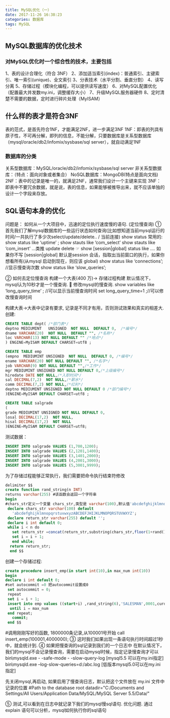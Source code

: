 ```yaml
---
title: MySQL优化（一）
date: 2017-11-26 16:38:23
categories: 数据库
tags: MySQL
---
```

## MySQL数据库的优化技术
### 对MySQL优化时一个综合性的技术，主要包括
1、表的设计合理化（符合 3NF）
2、添加适当索引(index)：普通索引、主键索引、唯一索引(unique)、全文索引
3、分表技术（水平分割、垂直分割）
4、读写分离
5、存储过程（模块化编程，可以提供读写速度）
6、对MySQL配置优化（配置最大并发数my.ini，调整缓存大小）
7、升级MySQL服务器硬件
8、定时清楚不需要的数据，定时进行碎片处理（MyISAM）
## 什么样的表才是符合3NF
表的范式，是首先符合1NF，才能满足2NF，进一步满足3NF
1NF：即表的列具有原子性，不可再分解，即列的信息，不能分解，只要数据库是关系型数据库（mysql/oracle/db2/infomix/sysbase/sql server），就自动满足1NF
### 数据库的分类
关系型数据库：MySQL/oracle/db2/infomix/sysbase/sql server
非关系型数据库：（特点：面向对象或者集合）
NoSQL数据库：MongoDB(特点是面向文档)
2NF：表中的记录是唯一的，就满足2NF，通常我们设计一个主键来实现
3NF：即表中不要冗余数据，就是说，表的信息，如果能够被推导出来，就不应该单独的设计一个字段来存放。
## SQL语句本身的优化
问题是： 如何从一个大项目中，迅速的定位执行速度慢的语句. (定位慢查询)
①	首先我们了解mysql数据库的一些运行状态如何查询(比如想知道当前mysql运行的时间/一共执行了多少次select/update/delete.. / 当前连接)
show status
常用的:
show status like ‘uptime’ ; 
show  stauts like ‘com_select’  show stauts like ‘com_insert’ ...类推 update  delete
☞ show [session|global] status like .... 如果你不写  [session|global] 默认是session 会话，指取出当前窗口的执行，如果你想看所有(从mysql 启动到现在，则应该 global)
show status like ‘connections’; 
//显示慢查询次数
show status like ‘slow_queries’;

②	如何去定位慢查询
构建一个大表(400 万)-> 存储过程构建
默认情况下，mysql认为10秒才是一个慢查询.
	修改mysql的慢查询.
show variables like ‘long_query_time’ ; //可以显示当前慢查询时间
set long_query_time=1 ;//可以修改慢查询时间

构建大表->大表中记录有要求, 记录是不同才有用，否则测试效果和真实的相差大.
创建:
```SQL
CREATE TABLE dept( /*部门表*/
deptno MEDIUMINT   UNSIGNED  NOT NULL  DEFAULT 0,  /*编号*/
dname VARCHAR(20)  NOT NULL  DEFAULT "", /*名称*/
loc VARCHAR(13) NOT NULL DEFAULT "" /*地点*/
) ENGINE=MyISAM DEFAULT CHARSET=utf8 ;

CREATE TABLE emp
(empno  MEDIUMINT UNSIGNED  NOT NULL  DEFAULT 0, /*编号*/
ename VARCHAR(20) NOT NULL DEFAULT "", /*名字*/
job VARCHAR(9) NOT NULL DEFAULT "",/*工作*/
mgr MEDIUMINT UNSIGNED NOT NULL DEFAULT 0,/*上级编号*/
hiredate DATE NOT NULL,/*入职时间*/
sal DECIMAL(7,2)  NOT NULL,/*薪水*/
comm DECIMAL(7,2) NOT NULL,/*红利*/
deptno MEDIUMINT UNSIGNED NOT NULL DEFAULT 0 /*部门编号*/
)ENGINE=MyISAM DEFAULT CHARSET=utf8 ;

CREATE TABLE salgrade
(
grade MEDIUMINT UNSIGNED NOT NULL DEFAULT 0,
losal DECIMAL(17,2)  NOT NULL,
hisal DECIMAL(17,2)  NOT NULL
)ENGINE=MyISAM DEFAULT CHARSET=utf8;
```
测试数据：
```SQL
INSERT INTO salgrade VALUES (1,700,1200);
INSERT INTO salgrade VALUES (2,1201,1400);
INSERT INTO salgrade VALUES (3,1401,2000);
INSERT INTO salgrade VALUES (4,2001,3000);
INSERT INTO salgrade VALUES (5,3001,9999);
```
为了存储过程能够正常执行，我们需要把命令执行结束符修改
```SQL
delimiter $$
create function rand_string(n INT) 
returns varchar(255) #该函数会返回一个字符串
begin 
#chars_str定义一个变量 chars_str,类型是 varchar(100),默认值'abcdefghijklmnopqrstuvwxyzABCDEFJHIJKLMNOPQRSTUVWXYZ';
 declare chars_str varchar(100) default
   'abcdefghijklmnopqrstuvwxyzABCDEFJHIJKLMNOPQRSTUVWXYZ';
 declare return_str varchar(255) default '';
 declare i int default 0;
 while i < n do 
   set return_str =concat(return_str,substring(chars_str,floor(1+rand()*52),1));
   set i = i + 1;
   end while;
  return return_str;
  end $$
```
创建一个存储过程:
```SQL
create procedure insert_emp(in start int(10),in max_num int(10))
begin
declare i int default 0; 
#set autocommit =0 把autocommit设置成0
 set autocommit = 0;  
 repeat
 set i = i + 1;
 insert into emp values ((start+i) ,rand_string(6),'SALESMAN',0001,curdate(),2000,400,rand_num());
  until i = max_num
 end repeat;
   commit;
 end $$
```
#调用刚刚写好的函数, 1800000条记录,从100001号开始
call insert_emp(100001,4000000);
③	这时我们如果出现一条语句执行时间超过1秒中，就会统计到. 
④	如果把慢查询的sql记录到我们的一个日志中
在默认情况下，我们的mysql不会记录慢查询，需要在启动mysql时候，指定记录慢查询才可以
bin\mysqld.exe - -safe-mode  - -slow-query-log [mysql5.5 可以在my.ini指定]
bin\mysqld.exe –log-slow-queries=d:/abc.log [低版本mysql5.0可以在my.ini指定]

先关闭mysql,再启动, 如果启用了慢查询日志，默认把这个文件放在
my.ini 文件中记录的位置
#Path to the database root
datadir="C:/Documents and Settings/All Users/Application Data/MySQL/MySQL Server 5.5/Data/"

⑤	测试,可以看到在日志中就记录下我们的mysql慢sql语句.
优化问题. 
通过 explain 语句可以分析，mysql如何执行你的sql语句
